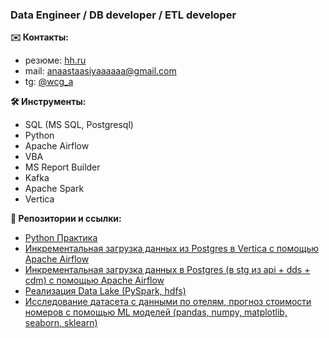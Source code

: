 <h3>Data Engineer / DB developer / ETL developer</h3> 

<b>✉️ Контакты: </b>
- резюме: [hh.ru](https://hh.ru/resume/93d5129fff0357a3aa0039ed1f474b576d385a)
- mail: anaastaasiyaaaaaa@gmail.com
- tg: [@wcg_a](https://t.me/wcg_a) 

<b>🛠️ Инструменты:</b>
- SQL (MS SQL, Postgresql) <br>
- Python <br>
- Apache Airflow <br>
- VBA <br>
- MS Report Builder <br>
- Kafka <br>
- Apache Spark <br>
- Vertica <br> 

<b>🔗 Репозитории и ссылки:</b>

- [Python Практика](https://github.com/AnastasiaBirina/PythonExercises/blob/main/README.md) <br> 
- [Инкрементальная загрузка данных из Postgres в Vertica с помощью Apache Airflow](https://github.com/AnastasiaBirina/PostgresqlVerticaProject) <br>
- [Инкрементальная загрузка данных в Postgres (в stg из api + dds + cdm) с помощью Apache Airflow](https://github.com/AnastasiaBirina/de-project-sprint-5/tree/main) <br>
- [Реализация Data Lake (PySpark, hdfs) <br>](https://github.com/AnastasiaBirina/DataLakeProjectYP/tree/master)
- [Исследование датасета с данными по отелям, прогноз стоимости номеров с помощью ML моделей (pandas, numpy, matplotlib, seaborn, sklearn)](https://github.com/AnastasiaBirina/HotelEDA/tree/master) 


